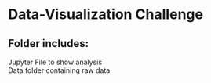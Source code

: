 # Data-Visualization Challenge  
## Folder includes:  
 Jupyter File to show analysis  
 Data folder containing raw data
